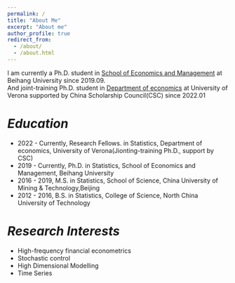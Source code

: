 ```yaml
---
permalink: /
title: "About Me"
excerpt: "About me"
author_profile: true
redirect_from: 
  - /about/
  - /about.html
---
```

  
  I am currently a Ph.D. student in [School of Economics and Management](http://sem.buaa.edu.cn/) at Beihang University since 2019.09.  
  And joint-training Ph.D. student in [Department of economics](https://www.dse.univr.it/) at University of Verona supported by China Scholarship Council(CSC) since 2022.01  




# _Education_

 - 2022 - Currently,  Research Fellows. in Statistics,  Department of economics,  University of Verona(Jionting-training Ph.D., support by CSC)  
 -  2019 - Currently,  Ph.D. in Statistics, School of Economics and Management, Beihang University   
 - 2016 - 2019,      M.S.  in Statistics, School of Science, China University of Mining & Technology,Beijing   
 - 2012 - 2016,      B.S.  in Statistics, College of Science, North China University of Technology   

# _Research Interests_

- High-frequency financial econometrics
- Stochastic control
- High Dimensional Modelling
- Time Series



